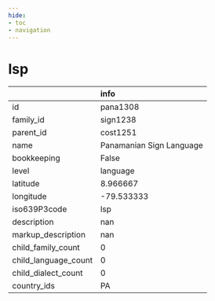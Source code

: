 ```yaml
---
hide:
- toc
- navigation
---
```

# lsp
|                      | info                     |
|:---------------------|:-------------------------|
| id                   | pana1308                 |
| family_id            | sign1238                 |
| parent_id            | cost1251                 |
| name                 | Panamanian Sign Language |
| bookkeeping          | False                    |
| level                | language                 |
| latitude             | 8.966667                 |
| longitude            | -79.533333               |
| iso639P3code         | lsp                      |
| description          | nan                      |
| markup_description   | nan                      |
| child_family_count   | 0                        |
| child_language_count | 0                        |
| child_dialect_count  | 0                        |
| country_ids          | PA                       |